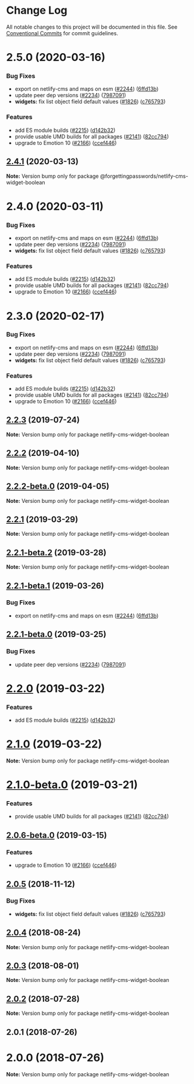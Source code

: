 # Change Log

All notable changes to this project will be documented in this file.
See [Conventional Commits](https://conventionalcommits.org) for commit guidelines.

# 2.5.0 (2020-03-16)


### Bug Fixes

* export on netlify-cms and maps on esm ([#2244](https://github.com/netlify/netlify-cms/tree/master/packages/netlify-cms-widget-boolean/issues/2244)) ([6ffd13b](https://github.com/netlify/netlify-cms/tree/master/packages/netlify-cms-widget-boolean/commit/6ffd13b))
* update peer dep versions ([#2234](https://github.com/netlify/netlify-cms/tree/master/packages/netlify-cms-widget-boolean/issues/2234)) ([7987091](https://github.com/netlify/netlify-cms/tree/master/packages/netlify-cms-widget-boolean/commit/7987091))
* **widgets:** fix list object field default values ([#1826](https://github.com/netlify/netlify-cms/tree/master/packages/netlify-cms-widget-boolean/issues/1826)) ([c765793](https://github.com/netlify/netlify-cms/tree/master/packages/netlify-cms-widget-boolean/commit/c765793))


### Features

* add ES module builds ([#2215](https://github.com/netlify/netlify-cms/tree/master/packages/netlify-cms-widget-boolean/issues/2215)) ([d142b32](https://github.com/netlify/netlify-cms/tree/master/packages/netlify-cms-widget-boolean/commit/d142b32))
* provide usable UMD builds for all packages ([#2141](https://github.com/netlify/netlify-cms/tree/master/packages/netlify-cms-widget-boolean/issues/2141)) ([82cc794](https://github.com/netlify/netlify-cms/tree/master/packages/netlify-cms-widget-boolean/commit/82cc794))
* upgrade to Emotion 10 ([#2166](https://github.com/netlify/netlify-cms/tree/master/packages/netlify-cms-widget-boolean/issues/2166)) ([ccef446](https://github.com/netlify/netlify-cms/tree/master/packages/netlify-cms-widget-boolean/commit/ccef446))





## [2.4.1](https://github.com/netlify/netlify-cms/tree/master/packages/netlify-cms-widget-boolean/compare/@forgettingpasswords/netlify-cms-widget-boolean@2.4.0...@forgettingpasswords/netlify-cms-widget-boolean@2.4.1) (2020-03-13)

**Note:** Version bump only for package @forgettingpasswords/netlify-cms-widget-boolean





# 2.4.0 (2020-03-11)


### Bug Fixes

* export on netlify-cms and maps on esm ([#2244](https://github.com/netlify/netlify-cms/tree/master/packages/netlify-cms-widget-boolean/issues/2244)) ([6ffd13b](https://github.com/netlify/netlify-cms/tree/master/packages/netlify-cms-widget-boolean/commit/6ffd13b))
* update peer dep versions ([#2234](https://github.com/netlify/netlify-cms/tree/master/packages/netlify-cms-widget-boolean/issues/2234)) ([7987091](https://github.com/netlify/netlify-cms/tree/master/packages/netlify-cms-widget-boolean/commit/7987091))
* **widgets:** fix list object field default values ([#1826](https://github.com/netlify/netlify-cms/tree/master/packages/netlify-cms-widget-boolean/issues/1826)) ([c765793](https://github.com/netlify/netlify-cms/tree/master/packages/netlify-cms-widget-boolean/commit/c765793))


### Features

* add ES module builds ([#2215](https://github.com/netlify/netlify-cms/tree/master/packages/netlify-cms-widget-boolean/issues/2215)) ([d142b32](https://github.com/netlify/netlify-cms/tree/master/packages/netlify-cms-widget-boolean/commit/d142b32))
* provide usable UMD builds for all packages ([#2141](https://github.com/netlify/netlify-cms/tree/master/packages/netlify-cms-widget-boolean/issues/2141)) ([82cc794](https://github.com/netlify/netlify-cms/tree/master/packages/netlify-cms-widget-boolean/commit/82cc794))
* upgrade to Emotion 10 ([#2166](https://github.com/netlify/netlify-cms/tree/master/packages/netlify-cms-widget-boolean/issues/2166)) ([ccef446](https://github.com/netlify/netlify-cms/tree/master/packages/netlify-cms-widget-boolean/commit/ccef446))





# 2.3.0 (2020-02-17)


### Bug Fixes

* export on netlify-cms and maps on esm ([#2244](https://github.com/netlify/netlify-cms/tree/master/packages/netlify-cms-widget-boolean/issues/2244)) ([6ffd13b](https://github.com/netlify/netlify-cms/tree/master/packages/netlify-cms-widget-boolean/commit/6ffd13b))
* update peer dep versions ([#2234](https://github.com/netlify/netlify-cms/tree/master/packages/netlify-cms-widget-boolean/issues/2234)) ([7987091](https://github.com/netlify/netlify-cms/tree/master/packages/netlify-cms-widget-boolean/commit/7987091))
* **widgets:** fix list object field default values ([#1826](https://github.com/netlify/netlify-cms/tree/master/packages/netlify-cms-widget-boolean/issues/1826)) ([c765793](https://github.com/netlify/netlify-cms/tree/master/packages/netlify-cms-widget-boolean/commit/c765793))


### Features

* add ES module builds ([#2215](https://github.com/netlify/netlify-cms/tree/master/packages/netlify-cms-widget-boolean/issues/2215)) ([d142b32](https://github.com/netlify/netlify-cms/tree/master/packages/netlify-cms-widget-boolean/commit/d142b32))
* provide usable UMD builds for all packages ([#2141](https://github.com/netlify/netlify-cms/tree/master/packages/netlify-cms-widget-boolean/issues/2141)) ([82cc794](https://github.com/netlify/netlify-cms/tree/master/packages/netlify-cms-widget-boolean/commit/82cc794))
* upgrade to Emotion 10 ([#2166](https://github.com/netlify/netlify-cms/tree/master/packages/netlify-cms-widget-boolean/issues/2166)) ([ccef446](https://github.com/netlify/netlify-cms/tree/master/packages/netlify-cms-widget-boolean/commit/ccef446))





## [2.2.3](https://github.com/netlify/netlify-cms/tree/master/packages/netlify-cms-widget-boolean/compare/netlify-cms-widget-boolean@2.2.2...netlify-cms-widget-boolean@2.2.3) (2019-07-24)

**Note:** Version bump only for package netlify-cms-widget-boolean





## [2.2.2](https://github.com/netlify/netlify-cms/tree/master/packages/netlify-cms-widget-boolean/compare/netlify-cms-widget-boolean@2.2.2-beta.0...netlify-cms-widget-boolean@2.2.2) (2019-04-10)

**Note:** Version bump only for package netlify-cms-widget-boolean





## [2.2.2-beta.0](https://github.com/netlify/netlify-cms/tree/master/packages/netlify-cms-widget-boolean/compare/netlify-cms-widget-boolean@2.2.1...netlify-cms-widget-boolean@2.2.2-beta.0) (2019-04-05)

**Note:** Version bump only for package netlify-cms-widget-boolean





## [2.2.1](https://github.com/netlify/netlify-cms/tree/master/packages/netlify-cms-widget-boolean/compare/netlify-cms-widget-boolean@2.2.1-beta.2...netlify-cms-widget-boolean@2.2.1) (2019-03-29)

**Note:** Version bump only for package netlify-cms-widget-boolean





## [2.2.1-beta.2](https://github.com/netlify/netlify-cms/tree/master/packages/netlify-cms-widget-boolean/compare/netlify-cms-widget-boolean@2.2.1-beta.1...netlify-cms-widget-boolean@2.2.1-beta.2) (2019-03-28)

**Note:** Version bump only for package netlify-cms-widget-boolean





## [2.2.1-beta.1](https://github.com/netlify/netlify-cms/tree/master/packages/netlify-cms-widget-boolean/compare/netlify-cms-widget-boolean@2.2.1-beta.0...netlify-cms-widget-boolean@2.2.1-beta.1) (2019-03-26)


### Bug Fixes

* export on netlify-cms and maps on esm ([#2244](https://github.com/netlify/netlify-cms/tree/master/packages/netlify-cms-widget-boolean/issues/2244)) ([6ffd13b](https://github.com/netlify/netlify-cms/tree/master/packages/netlify-cms-widget-boolean/commit/6ffd13b))





## [2.2.1-beta.0](https://github.com/netlify/netlify-cms/tree/master/packages/netlify-cms-widget-boolean/compare/netlify-cms-widget-boolean@2.2.0...netlify-cms-widget-boolean@2.2.1-beta.0) (2019-03-25)


### Bug Fixes

* update peer dep versions ([#2234](https://github.com/netlify/netlify-cms/tree/master/packages/netlify-cms-widget-boolean/issues/2234)) ([7987091](https://github.com/netlify/netlify-cms/tree/master/packages/netlify-cms-widget-boolean/commit/7987091))





# [2.2.0](https://github.com/netlify/netlify-cms/tree/master/packages/netlify-cms-widget-boolean/compare/netlify-cms-widget-boolean@2.1.0...netlify-cms-widget-boolean@2.2.0) (2019-03-22)


### Features

* add ES module builds ([#2215](https://github.com/netlify/netlify-cms/tree/master/packages/netlify-cms-widget-boolean/issues/2215)) ([d142b32](https://github.com/netlify/netlify-cms/tree/master/packages/netlify-cms-widget-boolean/commit/d142b32))





# [2.1.0](https://github.com/netlify/netlify-cms/tree/master/packages/netlify-cms-widget-boolean/compare/netlify-cms-widget-boolean@2.1.0-beta.0...netlify-cms-widget-boolean@2.1.0) (2019-03-22)

**Note:** Version bump only for package netlify-cms-widget-boolean





# [2.1.0-beta.0](https://github.com/netlify/netlify-cms/tree/master/packages/netlify-cms-widget-boolean/compare/netlify-cms-widget-boolean@2.0.6-beta.0...netlify-cms-widget-boolean@2.1.0-beta.0) (2019-03-21)


### Features

* provide usable UMD builds for all packages ([#2141](https://github.com/netlify/netlify-cms/tree/master/packages/netlify-cms-widget-boolean/issues/2141)) ([82cc794](https://github.com/netlify/netlify-cms/tree/master/packages/netlify-cms-widget-boolean/commit/82cc794))





## [2.0.6-beta.0](https://github.com/netlify/netlify-cms/tree/master/packages/netlify-cms-widget-boolean/compare/netlify-cms-widget-boolean@2.0.5...netlify-cms-widget-boolean@2.0.6-beta.0) (2019-03-15)


### Features

* upgrade to Emotion 10 ([#2166](https://github.com/netlify/netlify-cms/tree/master/packages/netlify-cms-widget-boolean/issues/2166)) ([ccef446](https://github.com/netlify/netlify-cms/tree/master/packages/netlify-cms-widget-boolean/commit/ccef446))





## [2.0.5](https://github.com/netlify/netlify-cms/tree/master/packages/netlify-cms-widget-boolean/compare/netlify-cms-widget-boolean@2.0.4...netlify-cms-widget-boolean@2.0.5) (2018-11-12)


### Bug Fixes

* **widgets:** fix list object field default values ([#1826](https://github.com/netlify/netlify-cms/tree/master/packages/netlify-cms-widget-boolean/issues/1826)) ([c765793](https://github.com/netlify/netlify-cms/tree/master/packages/netlify-cms-widget-boolean/commit/c765793))





<a name="2.0.4"></a>
## [2.0.4](https://github.com/netlify/netlify-cms/tree/master/packages/netlify-cms-widget-boolean/compare/netlify-cms-widget-boolean@2.0.3...netlify-cms-widget-boolean@2.0.4) (2018-08-24)




**Note:** Version bump only for package netlify-cms-widget-boolean

<a name="2.0.3"></a>
## [2.0.3](https://github.com/netlify/netlify-cms/tree/master/packages/netlify-cms-widget-boolean/compare/netlify-cms-widget-boolean@2.0.2...netlify-cms-widget-boolean@2.0.3) (2018-08-01)




**Note:** Version bump only for package netlify-cms-widget-boolean

<a name="2.0.2"></a>
## [2.0.2](https://github.com/netlify/netlify-cms/tree/master/packages/netlify-cms-widget-boolean/compare/netlify-cms-widget-boolean@2.0.1...netlify-cms-widget-boolean@2.0.2) (2018-07-28)




**Note:** Version bump only for package netlify-cms-widget-boolean

<a name="2.0.1"></a>
## 2.0.1 (2018-07-26)



<a name="2.0.0"></a>
# 2.0.0 (2018-07-26)




**Note:** Version bump only for package netlify-cms-widget-boolean
